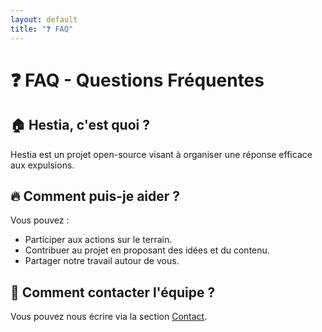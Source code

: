 ```yaml
---
layout: default
title: "❓ FAQ"
---
```

# ❓ FAQ - Questions Fréquentes

## 🏠 Hestia, c'est quoi ?
Hestia est un projet open-source visant à organiser une réponse efficace aux expulsions.

## 🔥 Comment puis-je aider ?
Vous pouvez :
- Participer aux actions sur le terrain.
- Contribuer au projet en proposant des idées et du contenu.
- Partager notre travail autour de vous.

## 📩 Comment contacter l'équipe ?
Vous pouvez nous écrire via la section [Contact](../ressources).
